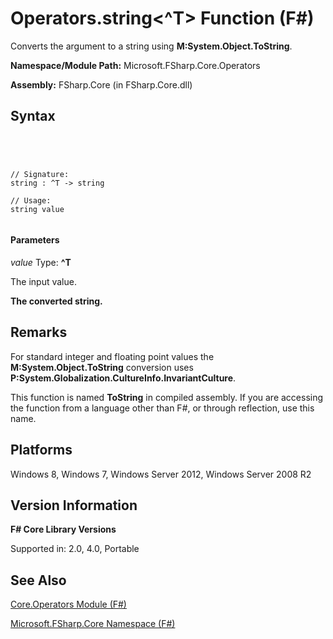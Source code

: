 # Operators.string<^T> Function (F#)

Converts the argument to a string using **M:System.Object.ToString**.

**Namespace/Module Path:** Microsoft.FSharp.Core.Operators

**Assembly:** FSharp.Core (in FSharp.Core.dll)


## Syntax



```




// Signature:
string : ^T -> string

// Usage:
string value


```





#### Parameters
*value*
Type: **^T**


The input value.



**The converted string.**
## Remarks
For standard integer and floating point values the **M:System.Object.ToString** conversion uses **P:System.Globalization.CultureInfo.InvariantCulture**.

This function is named **ToString** in compiled assembly. If you are accessing the function from a language other than F#, or through reflection, use this name.


## Platforms
Windows 8, Windows 7, Windows Server 2012, Windows Server 2008 R2


## Version Information
**F# Core Library Versions**

Supported in: 2.0, 4.0, Portable




## See Also
[Core.Operators Module &#40;F&#35;&#41;](Core.Operators-Module-%5BFSharp%5D.md)

[Microsoft.FSharp.Core Namespace &#40;F&#35;&#41;](Microsoft.FSharp.Core-Namespace-%5BFSharp%5D.md)

